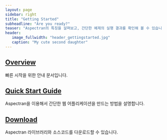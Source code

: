 ```yaml
---
layout: page
sidebar: right
title: "Getting Started"
subheadline: "Are you ready?"
teaser: "Aspectran의 특징을 살펴보고, 간단한 예제의 실행 결과를 확인해 볼 수 있습니다."
header:
   image_fullwidth: "header_gettingstarted.jpg"
   caption: "My cute second daughter"
---
```


## [Overview][1]
빠른 시작을 위한 안내 문서입니다.

## [Quick Start Guide][2]
Aspectran을 이용해서 간단한 웹 어플리케이션을 만드는 방법을 설명합니다.

## [Download][3]
Aspectran 라이브러리와 소스코드를 다운로드할 수 있습니다.

[1]: /getting-started/overview/
[2]: /getting-started/quickstart/
[3]: /download/
